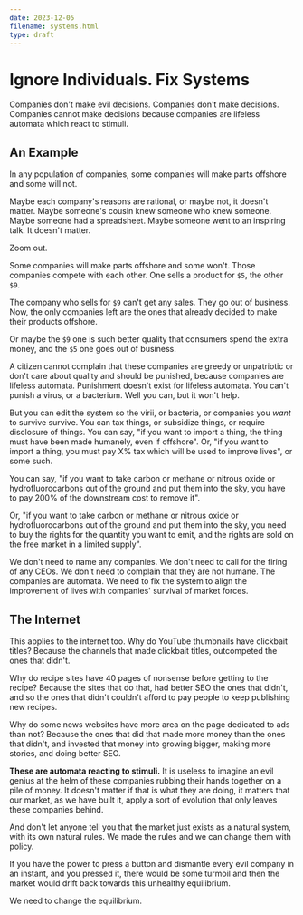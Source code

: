 ```yaml
---
date: 2023-12-05
filename: systems.html
type: draft
---
```


# Ignore Individuals. Fix Systems

Companies don't make evil decisions.
Companies don't make decisions.
Companies cannot make decisions because companies are lifeless automata which react to stimuli.

## An Example

In any population of companies,
some companies will make parts offshore and some will not.

Maybe each company's reasons are rational,
or maybe not,
it doesn't matter.
Maybe someone's cousin knew someone who knew someone.
Maybe someone had a spreadsheet.
Maybe someone went to an inspiring talk.
It doesn't matter.

Zoom out.

Some companies will make parts offshore and some won't.
Those companies compete with each other.
One sells a product for `$5`, the other `$9`.

The company who sells for `$9` can't get any sales.
They go out of business.
Now, the only companies left are the ones that already decided to make their products offshore.

Or maybe the `$9` one is such better quality that consumers spend the extra money,
and the `$5` one goes out of business.

A citizen cannot complain that these companies are greedy
or unpatriotic
or don't care about quality
and should be punished,
because companies are lifeless automata.
Punishment doesn't exist for lifeless automata.
You can't punish a virus, or a bacterium.
Well you can, but it won't help.

But you can edit the system so the virii, or bacteria, or companies
you _want_ to survive survive.
You can tax things, or subsidize things, or require disclosure of things.
You can say,
"if you want to import a thing, the thing must have been made humanely, even if offshore".
Or,
"if you want to import a thing, you must pay X% tax which will be used to improve lives",
or some such.

You can say,
"if you want to take carbon or methane or nitrous oxide or hydrofluorocarbons out of the ground and put them into the sky,
you have to pay 200% of the downstream cost to remove it".

Or,
"if you want to take carbon or methane or nitrous oxide or hydrofluorocarbons out of the ground and put them into the sky,
you need to buy the rights for the quantity you want to emit,
and the rights are sold on the free market in a limited supply".

We don't need to name any companies.
We don't need to call for the firing of any CEOs.
We don't need to complain that they are not humane.
The companies are automata.
We need to fix the system to align the improvement of lives with companies' survival of market forces.

## The Internet

This applies to the internet too.
Why do YouTube thumbnails have clickbait titles?
Because the channels that made clickbait titles,
outcompeted the ones that didn't.

Why do recipe sites have 40 pages of nonsense before getting to the recipe?
Because the sites that do that,
had better SEO the ones that didn't,
and so the ones that didn't couldn't afford to pay people to keep publishing new recipes.

Why do some news websites have more area on the page dedicated to ads than not?
Because the ones that did that made more money than the ones that didn't,
and invested that money into growing bigger,
making more stories,
and doing better SEO.

**These are automata reacting to stimuli.**
It is useless to imagine an evil genius at the helm of these companies rubbing their hands together on a pile of money.
It doesn't matter if that is what they are doing,
it matters that our market,
as we have built it, apply a sort of evolution that only leaves these companies behind.

And don't let anyone tell you that the market just exists as a natural system,
with its own natural rules.
We made the rules and we can change them with policy.

If you have the power to press a button and dismantle every evil company in an instant,
and you pressed it,
there would be some turmoil and then the market would drift back towards this unhealthy equilibrium.

We need to change the equilibrium.

